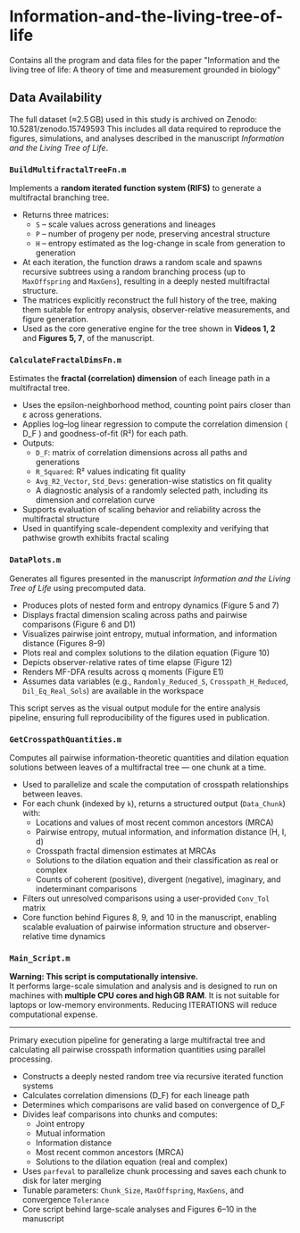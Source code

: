 # Information-and-the-living-tree-of-life
Contains all the program and data files for the paper "Information and the living tree of life: A theory of time and measurement grounded in biology"
## Data Availability
The full dataset (≈2.5 GB) used in this study is archived on Zenodo:
10.5281/zenodo.15749593
This includes all data required to reproduce the figures, simulations, and analyses described in the manuscript *Information and the Living Tree of Life*.
### `BuildMultifractalTreeFn.m`
Implements a **random iterated function system (RIFS)** to generate a multifractal branching tree.  
- Returns three matrices:
  - `S` – scale values across generations and lineages  
  - `P` – number of progeny per node, preserving ancestral structure  
  - `H` – entropy estimated as the log-change in scale from generation to generation  
- At each iteration, the function draws a random scale and spawns recursive subtrees using a random branching process (up to `MaxOffspring` and `MaxGens`), resulting in a deeply nested multifractal structure.  
- The matrices explicitly reconstruct the full history of the tree, making them suitable for entropy analysis, observer-relative measurements, and figure generation.  
- Used as the core generative engine for the tree shown in **Videos 1, 2** and **Figures 5, 7**, of the manuscript.
  
### `CalculateFractalDimsFn.m`

Estimates the **fractal (correlation) dimension** of each lineage path in a multifractal tree.  
- Uses the epsilon-neighborhood method, counting point pairs closer than ε across generations.  
- Applies log–log linear regression to compute the correlation dimension \( D_F \) and goodness-of-fit (R²) for each path.  
- Outputs:
  - `D_F`: matrix of correlation dimensions across all paths and generations  
  - `R_Squared`: R² values indicating fit quality  
  - `Avg_R2_Vector`, `Std_Devs`: generation-wise statistics on fit quality  
  - A diagnostic analysis of a randomly selected path, including its dimension and correlation curve  
- Supports evaluation of scaling behavior and reliability across the multifractal structure  
- Used in quantifying scale-dependent complexity and verifying that pathwise growth exhibits fractal scaling

### `DataPlots.m`

Generates all figures presented in the manuscript *Information and the Living Tree of Life* using precomputed data.  
- Produces plots of nested form and entropy dynamics (Figure 5 and 7)  
- Displays fractal dimension scaling across paths and pairwise comparisons (Figure 6 and D1)  
- Visualizes pairwise joint entropy, mutual information, and information distance (Figures 8–9)  
- Plots real and complex solutions to the dilation equation (Figure 10)  
- Depicts observer-relative rates of time elapse (Figure 12)  
- Renders MF-DFA results across q moments (Figure E1)  
- Assumes data variables (e.g., `Randomly_Reduced_S`, `Crosspath_H_Reduced`, `Dil_Eq_Real_Sols`) are available in the workspace  

This script serves as the visual output module for the entire analysis pipeline, ensuring full reproducibility of the figures used in publication.

### `GetCrosspathQuantities.m`

Computes all pairwise information-theoretic quantities and dilation equation solutions between leaves of a multifractal tree — one chunk at a time.  
- Used to parallelize and scale the computation of crosspath relationships between leaves.  
- For each chunk (indexed by `k`), returns a structured output (`Data_Chunk`) with:
  - Locations and values of most recent common ancestors (MRCA)
  - Pairwise entropy, mutual information, and information distance (H, I, d)
  - Crosspath fractal dimension estimates at MRCAs
  - Solutions to the dilation equation and their classification as real or complex
  - Counts of coherent (positive), divergent (negative), imaginary, and indeterminant comparisons  
- Filters out unresolved comparisons using a user-provided `Conv_Tol` matrix  
- Core function behind Figures 8, 9, and 10 in the manuscript, enabling scalable evaluation of pairwise information structure and observer-relative time dynamics

### `Main_Script.m`

**Warning: This script is computationally intensive.**  
It performs large-scale simulation and analysis and is designed to run on machines with **multiple CPU cores and high GB RAM**. It is not suitable for laptops or low-memory environments. Reducing ITERATIONS will reduce computational expense.

---

Primary execution pipeline for generating a large multifractal tree and calculating all pairwise crosspath information quantities using parallel processing.  
- Constructs a deeply nested random tree via recursive iterated function systems  
- Calculates correlation dimensions (D_F) for each lineage path  
- Determines which comparisons are valid based on convergence of D_F  
- Divides leaf comparisons into chunks and computes:
  - Joint entropy
  - Mutual information
  - Information distance
  - Most recent common ancestors (MRCA)
  - Solutions to the dilation equation (real and complex)
- Uses `parfeval` to parallelize chunk processing and saves each chunk to disk for later merging  
- Tunable parameters: `Chunk_Size`, `MaxOffspring`, `MaxGens`, and convergence `Tolerance`  
- Core script behind large-scale analyses and Figures 6–10 in the manuscript


